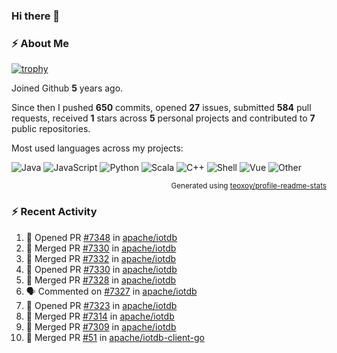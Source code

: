 ### Hi there 👋

### :zap: About Me

[![trophy](https://github-profile-trophy.vercel.app/?username=HTHou&theme=onedark)](https://github.com/ryo-ma/github-profile-trophy)
   
Joined Github **5** years ago.

Since then I pushed **650** commits, opened **27** issues, submitted **584** pull requests, received **1** stars across **5** personal projects and contributed to **7** public repositories.

Most used languages across my projects:

![Java](https://img.shields.io/static/v1?style=flat-square&label=%E2%A0%80&color=555&labelColor=%23b07219&message=Java%EF%B8%B194.4%25)
![JavaScript](https://img.shields.io/static/v1?style=flat-square&label=%E2%A0%80&color=555&labelColor=%23f1e05a&message=JavaScript%EF%B8%B11.4%25)
![Python](https://img.shields.io/static/v1?style=flat-square&label=%E2%A0%80&color=555&labelColor=%233572A5&message=Python%EF%B8%B10.7%25)
![Scala](https://img.shields.io/static/v1?style=flat-square&label=%E2%A0%80&color=555&labelColor=%23c22d40&message=Scala%EF%B8%B10.6%25)
![C++](https://img.shields.io/static/v1?style=flat-square&label=%E2%A0%80&color=555&labelColor=%23f34b7d&message=C%2B%2B%EF%B8%B10.6%25)
![Shell](https://img.shields.io/static/v1?style=flat-square&label=%E2%A0%80&color=555&labelColor=%2389e051&message=Shell%EF%B8%B10.4%25)
![Vue](https://img.shields.io/static/v1?style=flat-square&label=%E2%A0%80&color=555&labelColor=%2341b883&message=Vue%EF%B8%B10.3%25)
![Other](https://img.shields.io/static/v1?style=flat-square&label=%E2%A0%80&color=555&labelColor=%23ededed&message=Other%EF%B8%B11.2%25)

<p align="right"><sub>Generated using <a href="https://github.com/marketplace/actions/profile-readme-stats">teoxoy/profile-readme-stats</a></sub></p>


<!--![](https://github.com/HTHou/HTHou/blob/output/github-contribution-grid-snake.svg)-->

<!--![Haonan Hou's github stats](https://github-readme-stats.vercel.app/api?username=HTHou&count_private=true&show_icons=true&theme=onedark)-->

<!--![Haonan Hou's wakatime stats](https://github-readme-stats.vercel.app/api/wakatime?username=HTHou&layout=compact&theme=onedark)-->

<!--![Top Langs](https://github-readme-stats.vercel.app/api/top-langs/?username=HTHou&theme=onedark&layout=compact)-->

### :zap: Recent Activity
<!--START_SECTION:activity-->
1. 💪 Opened PR [#7348](https://github.com/apache/iotdb/pull/7348) in [apache/iotdb](https://github.com/apache/iotdb)
2. 🎉 Merged PR [#7330](https://github.com/apache/iotdb/pull/7330) in [apache/iotdb](https://github.com/apache/iotdb)
3. 🎉 Merged PR [#7332](https://github.com/apache/iotdb/pull/7332) in [apache/iotdb](https://github.com/apache/iotdb)
4. 💪 Opened PR [#7330](https://github.com/apache/iotdb/pull/7330) in [apache/iotdb](https://github.com/apache/iotdb)
5. 🎉 Merged PR [#7328](https://github.com/apache/iotdb/pull/7328) in [apache/iotdb](https://github.com/apache/iotdb)
6. 🗣 Commented on [#7327](https://github.com/apache/iotdb/issues/7327) in [apache/iotdb](https://github.com/apache/iotdb)
7. 💪 Opened PR [#7323](https://github.com/apache/iotdb/pull/7323) in [apache/iotdb](https://github.com/apache/iotdb)
8. 🎉 Merged PR [#7314](https://github.com/apache/iotdb/pull/7314) in [apache/iotdb](https://github.com/apache/iotdb)
9. 🎉 Merged PR [#7309](https://github.com/apache/iotdb/pull/7309) in [apache/iotdb](https://github.com/apache/iotdb)
10. 🎉 Merged PR [#51](https://github.com/apache/iotdb-client-go/pull/51) in [apache/iotdb-client-go](https://github.com/apache/iotdb-client-go)
<!--END_SECTION:activity-->

<!--
**HTHou/HTHou** is a ✨ _special_ ✨ repository because its `README.md` (this file) appears on your GitHub profile.

Here are some ideas to get you started:

- 🔭 I’m currently working on ...
- 🌱 I’m currently learning ...
- 👯 I’m looking to collaborate on ...
- 🤔 I’m looking for help with ...
- 💬 Ask me about ...
- 📫 How to reach me: ...
- 😄 Pronouns: ...
- ⚡ Fun fact: ...
-->
